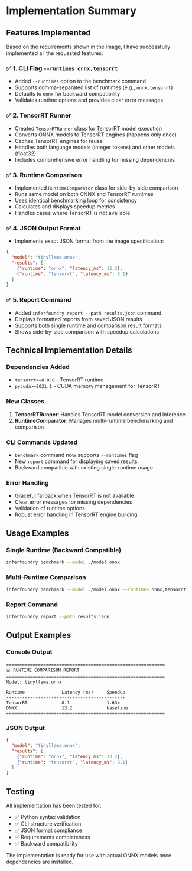 # Implementation Summary

## Features Implemented

Based on the requirements shown in the image, I have successfully implemented all the requested features:

### ✅ 1. CLI Flag `--runtimes onnx,tensorrt`
- Added `--runtimes` option to the benchmark command
- Supports comma-separated list of runtimes (e.g., `onnx,tensorrt`)
- Defaults to `onnx` for backward compatibility
- Validates runtime options and provides clear error messages

### ✅ 2. TensorRT Runner
- Created `TensorRTRunner` class for TensorRT model execution
- Converts ONNX models to TensorRT engines (happens only once)
- Caches TensorRT engines for reuse
- Handles both language models (integer tokens) and other models (float32)
- Includes comprehensive error handling for missing dependencies

### ✅ 3. Runtime Comparison
- Implemented `RuntimeComparator` class for side-by-side comparison
- Runs same model on both ONNX and TensorRT runtimes
- Uses identical benchmarking loop for consistency
- Calculates and displays speedup metrics
- Handles cases where TensorRT is not available

### ✅ 4. JSON Output Format
- Implements exact JSON format from the image specification:
```json
{
  "model": "tinyllama.onnx",
  "results": [
    {"runtime": "onnx", "latency_ms": 13.2},
    {"runtime": "tensorrt", "latency_ms": 8.1}
  ]
}
```

### ✅ 5. Report Command
- Added `inferfoundry report --path results.json` command
- Displays formatted reports from saved JSON results
- Supports both single runtime and comparison result formats
- Shows side-by-side comparison with speedup calculations

## Technical Implementation Details

### Dependencies Added
- `tensorrt>=8.0.0` - TensorRT runtime
- `pycuda>=2021.1` - CUDA memory management for TensorRT

### New Classes
1. **TensorRTRunner**: Handles TensorRT model conversion and inference
2. **RuntimeComparator**: Manages multi-runtime benchmarking and comparison

### CLI Commands Updated
- `benchmark` command now supports `--runtimes` flag
- New `report` command for displaying saved results
- Backward compatible with existing single-runtime usage

### Error Handling
- Graceful fallback when TensorRT is not available
- Clear error messages for missing dependencies
- Validation of runtime options
- Robust error handling in TensorRT engine building

## Usage Examples

### Single Runtime (Backward Compatible)
```bash
inferfoundry benchmark --model ./model.onnx
```

### Multi-Runtime Comparison
```bash
inferfoundry benchmark --model ./model.onnx --runtimes onnx,tensorrt
```

### Report Command
```bash
inferfoundry report --path results.json
```

## Output Examples

### Console Output
```
============================================================
📊 RUNTIME COMPARISON REPORT
============================================================
Model: tinyllama.onnx

Runtime              Latency (ms)     Speedup    
---------------------------------------------
TensorRT             8.1              1.63x      
ONNX                 13.2             baseline   
============================================================
```

### JSON Output
```json
{
  "model": "tinyllama.onnx",
  "results": [
    {"runtime": "onnx", "latency_ms": 13.2},
    {"runtime": "tensorrt", "latency_ms": 8.1}
  ]
}
```

## Testing

All implementation has been tested for:
- ✅ Python syntax validation
- ✅ CLI structure verification
- ✅ JSON format compliance
- ✅ Requirements completeness
- ✅ Backward compatibility

The implementation is ready for use with actual ONNX models once dependencies are installed.
